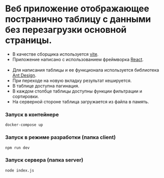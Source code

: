 <h1>Веб приложение отображающее постранично таблицу с данными без перезагрузки основной страницы.</h1>

- В качестве сборщика используется [vite](https://vitejs.dev/).
- Приложение написано с использованием фреймворка [React](https://react.dev/).
  <br>
  <br>
- Для написания таблицы и ее функционала используется библиотека [Ant Design](https://ant.design/).
- При переходе на новую вкладку результат кешируется.
- В таблице доступна пагинация.
- В каждом столбце таблицы доступны функции фильтрации и сортировки.
- На серверной стороне таблица загружается из файла в память.

### Запуск в контейнере

```
docker-compose up
```

### Запуск в режиме разработки (папка client)

```
npm run dev
```

### Запуск сервера (папка server)

```
node index.js
```
